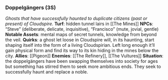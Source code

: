 ---
---

### Doppelgängers (3S)
*Ghosts that have successfully haunted to duplicate citizens (past or present) of Cloudspire.*
**Turf**: hidden tunnel lairs in [[The Mines]]
**NPCs**: “Steve” (deliberate, delicate, inquisitive), “Francisco” (mute, jovial, gentle) 
**Notable Assets**: mental maps of secret tunnels, knowledge from beyond the veil.
**Quirks**: a ghost let loose in Cloudspire will, in its haunting, start shaping itself into the form of a living Cloudspirian. Left long enough it’ll gain physical form and find its way to its kin hiding in the mines below the city.
**Allies**: [[Pigeon]]
**Enemies**: [[The Refinery]], [[The Vultures]]
**Situation**: the doppelgängers have been swapping themselves into society for ages but something has stirred them to seek more ambitious ends. They seek to successfully haunt and replace a noble.
